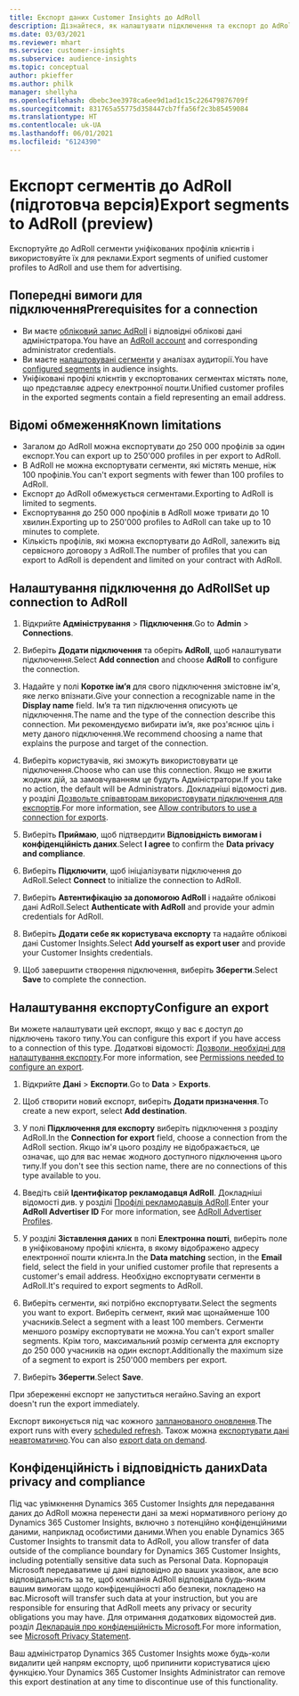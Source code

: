 ```yaml
---
title: Експорт даних Customer Insights до AdRoll
description: Дізнайтеся, як налаштувати підключення та експорт до AdRoll.
ms.date: 03/03/2021
ms.reviewer: mhart
ms.service: customer-insights
ms.subservice: audience-insights
ms.topic: conceptual
author: pkieffer
ms.author: philk
manager: shellyha
ms.openlocfilehash: dbebc3ee3978ca6ee9d1ad1c15c226479876709f
ms.sourcegitcommit: 831765a55775d358447cb7ffa56f2c3b85459084
ms.translationtype: HT
ms.contentlocale: uk-UA
ms.lasthandoff: 06/01/2021
ms.locfileid: "6124390"
---
```

# <a name="export-segments-to-adroll-preview"></a><span data-ttu-id="1a495-103">Експорт сегментів до AdRoll (підготовча версія)</span><span class="sxs-lookup"><span data-stu-id="1a495-103">Export segments to AdRoll (preview)</span></span>

<span data-ttu-id="1a495-104">Експортуйте до AdRoll сегменти уніфікованих профілів клієнтів і використовуйте їх для реклами.</span><span class="sxs-lookup"><span data-stu-id="1a495-104">Export segments of unified customer profiles to AdRoll and use them for advertising.</span></span> 

## <a name="prerequisites-for-a-connection"></a><span data-ttu-id="1a495-105">Попередні вимоги для підключення</span><span class="sxs-lookup"><span data-stu-id="1a495-105">Prerequisites for a connection</span></span>

-   <span data-ttu-id="1a495-106">Ви маєте [обліковий запис AdRoll](https://www.adroll.com/) і відповідні облікові дані адміністратора.</span><span class="sxs-lookup"><span data-stu-id="1a495-106">You have an [AdRoll account](https://www.adroll.com/) and corresponding administrator credentials.</span></span>
-   <span data-ttu-id="1a495-107">Ви маєте [налаштовувані сегменти](segments.md) у аналізах аудиторії.</span><span class="sxs-lookup"><span data-stu-id="1a495-107">You have [configured segments](segments.md) in audience insights.</span></span>
-   <span data-ttu-id="1a495-108">Уніфіковані профілі клієнтів у експортованих сегментах містять поле, що представляє адресу електронної пошти.</span><span class="sxs-lookup"><span data-stu-id="1a495-108">Unified customer profiles in the exported segments contain a field representing an email address.</span></span>

## <a name="known-limitations"></a><span data-ttu-id="1a495-109">Відомі обмеження</span><span class="sxs-lookup"><span data-stu-id="1a495-109">Known limitations</span></span>

- <span data-ttu-id="1a495-110">Загалом до AdRoll можна експортувати до 250 000 профілів за один експорт.</span><span class="sxs-lookup"><span data-stu-id="1a495-110">You can export up to 250'000 profiles in per export to AdRoll.</span></span>
- <span data-ttu-id="1a495-111">В AdRoll не можна експортувати сегменти, які містять менше, ніж 100 профілів.</span><span class="sxs-lookup"><span data-stu-id="1a495-111">You can't export segments with fewer than 100 profiles to AdRoll.</span></span> 
- <span data-ttu-id="1a495-112">Експорт до AdRoll обмежується сегментами.</span><span class="sxs-lookup"><span data-stu-id="1a495-112">Exporting to AdRoll is limited to segments.</span></span>
- <span data-ttu-id="1a495-113">Експортування до 250 000 профілів в AdRoll може тривати до 10 хвилин.</span><span class="sxs-lookup"><span data-stu-id="1a495-113">Exporting up to 250'000 profiles to AdRoll can take up to 10 minutes to complete.</span></span> 
- <span data-ttu-id="1a495-114">Кількість профілів, які можна експортувати до AdRoll, залежить від сервісного договору з AdRoll.</span><span class="sxs-lookup"><span data-stu-id="1a495-114">The number of profiles that you can export to AdRoll is dependent and limited on your contract with AdRoll.</span></span>

## <a name="set-up-connection-to-adroll"></a><span data-ttu-id="1a495-115">Налаштування підключення до AdRoll</span><span class="sxs-lookup"><span data-stu-id="1a495-115">Set up connection to AdRoll</span></span>

1. <span data-ttu-id="1a495-116">Відкрийте **Адміністрування** > **Підключення**.</span><span class="sxs-lookup"><span data-stu-id="1a495-116">Go to **Admin** > **Connections**.</span></span>

1. <span data-ttu-id="1a495-117">Виберіть **Додати підключення** та оберіть **AdRoll**, щоб налаштувати підключення.</span><span class="sxs-lookup"><span data-stu-id="1a495-117">Select **Add connection** and choose **AdRoll** to configure the connection.</span></span>

1. <span data-ttu-id="1a495-118">Надайте у полі **Коротке ім’я** для свого підключення змістовне ім'я, яке легко впізнати.</span><span class="sxs-lookup"><span data-stu-id="1a495-118">Give your connection a recognizable name in the **Display name** field.</span></span> <span data-ttu-id="1a495-119">Ім’я та тип підключення описують це підключення.</span><span class="sxs-lookup"><span data-stu-id="1a495-119">The name and the type of the connection describe this connection.</span></span> <span data-ttu-id="1a495-120">Ми рекомендуємо вибирати ім’я, яке роз'яснює ціль і мету даного підключення.</span><span class="sxs-lookup"><span data-stu-id="1a495-120">We recommend choosing a name that explains the purpose and target of the connection.</span></span>

1. <span data-ttu-id="1a495-121">Виберіть користувачів, які зможуть використовувати це підключення.</span><span class="sxs-lookup"><span data-stu-id="1a495-121">Choose who can use this connection.</span></span> <span data-ttu-id="1a495-122">Якщо не вжити жодних дій, за замовчуванням це будуть Адміністратори.</span><span class="sxs-lookup"><span data-stu-id="1a495-122">If you take no action, the default will be Administrators.</span></span> <span data-ttu-id="1a495-123">Докладніші відомості див. у розділі [Дозвольте співавторам використовувати підключення для експортів](connections.md#allow-contributors-to-use-a-connection-for-exports).</span><span class="sxs-lookup"><span data-stu-id="1a495-123">For more information, see [Allow contributors to use a connection for exports](connections.md#allow-contributors-to-use-a-connection-for-exports).</span></span>

1. <span data-ttu-id="1a495-124">Виберіть **Приймаю**, щоб підтвердити **Відповідність вимогам і конфіденційність даних**.</span><span class="sxs-lookup"><span data-stu-id="1a495-124">Select **I agree** to confirm the **Data privacy and compliance**.</span></span>

1. <span data-ttu-id="1a495-125">Виберіть **Підключити**, щоб ініціалізувати підключення до AdRoll.</span><span class="sxs-lookup"><span data-stu-id="1a495-125">Select **Connect** to initialize the connection to AdRoll.</span></span>

1. <span data-ttu-id="1a495-126">Виберіть **Автентифікацію за допомогою AdRoll** і надайте облікові дані AdRoll.</span><span class="sxs-lookup"><span data-stu-id="1a495-126">Select **Authenticate with AdRoll** and provide your admin credentials for AdRoll.</span></span> 

1. <span data-ttu-id="1a495-127">Виберіть **Додати себе як користувача експорту** та надайте облікові дані Customer Insights.</span><span class="sxs-lookup"><span data-stu-id="1a495-127">Select **Add yourself as export user** and provide your Customer Insights credentials.</span></span>

1. <span data-ttu-id="1a495-128">Щоб завершити створення підключення, виберіть **Зберегти**.</span><span class="sxs-lookup"><span data-stu-id="1a495-128">Select **Save** to complete the connection.</span></span>

## <a name="configure-an-export"></a><span data-ttu-id="1a495-129">Налаштування експорту</span><span class="sxs-lookup"><span data-stu-id="1a495-129">Configure an export</span></span>

<span data-ttu-id="1a495-130">Ви можете налаштувати цей експорт, якщо у вас є доступ до підключень такого типу.</span><span class="sxs-lookup"><span data-stu-id="1a495-130">You can configure this export if you have access to a connection of this type.</span></span> <span data-ttu-id="1a495-131">Додаткові відомості: [Дозволи, необхідні для налаштування експорту](export-destinations.md#set-up-a-new-export).</span><span class="sxs-lookup"><span data-stu-id="1a495-131">For more information, see [Permissions needed to configure an export](export-destinations.md#set-up-a-new-export).</span></span>

1. <span data-ttu-id="1a495-132">Відкрийте **Дані** > **Експорти**.</span><span class="sxs-lookup"><span data-stu-id="1a495-132">Go to **Data** > **Exports**.</span></span>

1. <span data-ttu-id="1a495-133">Щоб створити новий експорт, виберіть **Додати призначення**.</span><span class="sxs-lookup"><span data-stu-id="1a495-133">To create a new export, select **Add destination**.</span></span>

1. <span data-ttu-id="1a495-134">У полі **Підключення для експорту** виберіть підключення з розділу AdRoll.</span><span class="sxs-lookup"><span data-stu-id="1a495-134">In the **Connection for export** field, choose a connection from the AdRoll section.</span></span> <span data-ttu-id="1a495-135">Якщо ім'я цього розділу не відображається, це означає, що для вас немає жодного доступного підключення цього типу.</span><span class="sxs-lookup"><span data-stu-id="1a495-135">If you don't see this section name, there are no connections of this type available to you.</span></span>

1. <span data-ttu-id="1a495-136">Введіть свій **Ідентифікатор рекламодавця AdRoll**. Докладніші відомості див. у розділі [Профілі рекламодавців AdRoll](https://help.adroll.com/hc/articles/212011838-Advertiser-Profiles).</span><span class="sxs-lookup"><span data-stu-id="1a495-136">Enter your **AdRoll Advertiser ID** For more information, see [AdRoll Advertiser Profiles](https://help.adroll.com/hc/articles/212011838-Advertiser-Profiles).</span></span>

3. <span data-ttu-id="1a495-137">У розділі **Зіставлення даних** в полі **Електронна пошті**, виберіть поле в уніфікованому профілі клієнта, в якому відображено адресу електронної пошти клієнта.</span><span class="sxs-lookup"><span data-stu-id="1a495-137">In the **Data matching** section, in the **Email** field, select the field in your unified customer profile that represents a customer's email address.</span></span> <span data-ttu-id="1a495-138">Необхідно експортувати сегменти в AdRoll.</span><span class="sxs-lookup"><span data-stu-id="1a495-138">It's required to export segments to AdRoll.</span></span>

1. <span data-ttu-id="1a495-139">Виберіть сегменти, які потрібно експортувати.</span><span class="sxs-lookup"><span data-stu-id="1a495-139">Select the segments you want to export.</span></span> <span data-ttu-id="1a495-140">Виберіть сегмент, який має щонайменше 100 учасників.</span><span class="sxs-lookup"><span data-stu-id="1a495-140">Select a segment with a least 100 members.</span></span> <span data-ttu-id="1a495-141">Сегменти меншого розміру експортувати не можна.</span><span class="sxs-lookup"><span data-stu-id="1a495-141">You can't export smaller segments.</span></span> <span data-ttu-id="1a495-142">Крім того, максимальний розмір сегмента для експорту до 250 000 учасників на один експорт.</span><span class="sxs-lookup"><span data-stu-id="1a495-142">Additionally the maximum size of a segment to export is 250'000 members per export.</span></span> 

1. <span data-ttu-id="1a495-143">Виберіть **Зберегти**.</span><span class="sxs-lookup"><span data-stu-id="1a495-143">Select **Save**.</span></span>

<span data-ttu-id="1a495-144">При збереженні експорт не запуститься негайно.</span><span class="sxs-lookup"><span data-stu-id="1a495-144">Saving an export doesn't run the export immediately.</span></span>

<span data-ttu-id="1a495-145">Експорт виконується під час кожного [запланованого оновлення](system.md#schedule-tab).</span><span class="sxs-lookup"><span data-stu-id="1a495-145">The export runs with every [scheduled refresh](system.md#schedule-tab).</span></span> <span data-ttu-id="1a495-146">Також можна [експортувати дані неавтоматично](export-destinations.md#run-exports-on-demand).</span><span class="sxs-lookup"><span data-stu-id="1a495-146">You can also [export data on demand](export-destinations.md#run-exports-on-demand).</span></span> 


## <a name="data-privacy-and-compliance"></a><span data-ttu-id="1a495-147">Конфіденційність і відповідність даних</span><span class="sxs-lookup"><span data-stu-id="1a495-147">Data privacy and compliance</span></span>

<span data-ttu-id="1a495-148">Під час увімкнення Dynamics 365 Customer Insights для передавання даних до AdRoll можна перенести дані за межі нормативного регіону до Dynamics 365 Customer Insights, включно з потенційно конфіденційними даними, наприклад особистими даними.</span><span class="sxs-lookup"><span data-stu-id="1a495-148">When you enable Dynamics 365 Customer Insights to transmit data to AdRoll, you allow transfer of data outside of the compliance boundary for Dynamics 365 Customer Insights, including potentially sensitive data such as Personal Data.</span></span> <span data-ttu-id="1a495-149">Корпорація Microsoft передаватиме ці дані відповідно до ваших указівок, але всю відповідальність за те, щоб компанія AdRoll відповідала будь-яким вашим вимогам щодо конфіденційності або безпеки, покладено на вас.</span><span class="sxs-lookup"><span data-stu-id="1a495-149">Microsoft will transfer such data at your instruction, but you are responsible for ensuring that AdRoll meets any privacy or security obligations you may have.</span></span> <span data-ttu-id="1a495-150">Для отримання додаткових відомостей див. розділ [Декларація про конфіденційність Microsoft](https://go.microsoft.com/fwlink/?linkid=396732).</span><span class="sxs-lookup"><span data-stu-id="1a495-150">For more information, see [Microsoft Privacy Statement](https://go.microsoft.com/fwlink/?linkid=396732).</span></span>

<span data-ttu-id="1a495-151">Ваш адміністратор Dynamics 365 Customer Insights може будь-коли видалити цей напрям експорту, щоб припинити користуватися цією функцією.</span><span class="sxs-lookup"><span data-stu-id="1a495-151">Your Dynamics 365 Customer Insights Administrator can remove this export destination at any time to discontinue use of this functionality.</span></span>
